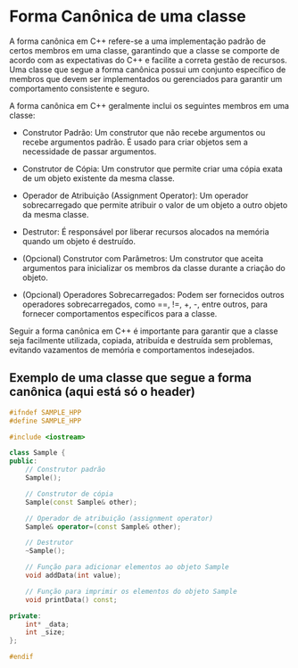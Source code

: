 # Forma Canônica de uma classe

A forma canônica em C++ refere-se a uma implementação padrão de certos membros em uma classe, garantindo que a classe se comporte de acordo com as expectativas do C++ e facilite a correta gestão de recursos. Uma classe que segue a forma canônica possui um conjunto específico de membros que devem ser implementados ou gerenciados para garantir um comportamento consistente e seguro.

A forma canônica em C++ geralmente inclui os seguintes membros em uma classe:

- Construtor Padrão: Um construtor que não recebe argumentos ou recebe argumentos padrão. É usado para criar objetos sem a necessidade de passar argumentos.

- Construtor de Cópia: Um construtor que permite criar uma cópia exata de um objeto existente da mesma classe.

- Operador de Atribuição (Assignment Operator): Um operador sobrecarregado que permite atribuir o valor de um objeto a outro objeto da mesma classe.

- Destrutor: É responsável por liberar recursos alocados na memória quando um objeto é destruído.

- (Opcional) Construtor com Parâmetros: Um construtor que aceita argumentos para inicializar os membros da classe durante a criação do objeto.

- (Opcional) Operadores Sobrecarregados: Podem ser fornecidos outros operadores sobrecarregados, como ==, !=, +, -, entre outros, para fornecer comportamentos específicos para a classe.

Seguir a forma canônica em C++ é importante para garantir que a classe seja facilmente utilizada, copiada, atribuída e destruída sem problemas, evitando vazamentos de memória e comportamentos indesejados.

## Exemplo de uma classe que segue a forma canônica (aqui está só o header)

```cpp
#ifndef SAMPLE_HPP
#define SAMPLE_HPP

#include <iostream>

class Sample {
public:
    // Construtor padrão
    Sample();

    // Construtor de cópia
    Sample(const Sample& other);

    // Operador de atribuição (assignment operator)
    Sample& operator=(const Sample& other);

    // Destrutor
    ~Sample();

    // Função para adicionar elementos ao objeto Sample
    void addData(int value);

    // Função para imprimir os elementos do objeto Sample
    void printData() const;

private:
    int* _data;
    int _size;
};

#endif
```